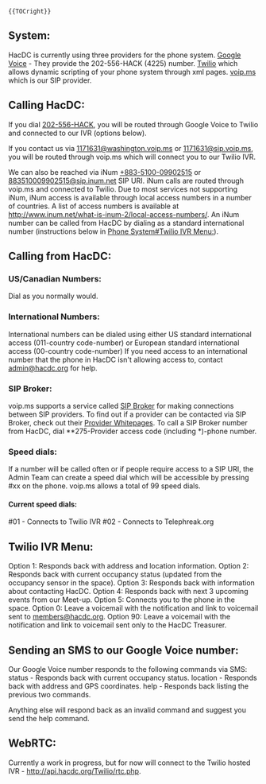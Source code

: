 ```{=mediawiki}
{{TOCright}}
```
## System:

HacDC is currently using three providers for the phone system. [Google
Voice](https://voice.google.com/) - They provide the 202-556-HACK (4225)
number. [Twilio](https://www.twilio.com) which allows dynamic scripting
of your phone system through xml pages. [voip.ms](https://www.voip.ms)
which is our SIP provider.

## Calling HacDC:

If you dial [202-556-HACK](tel:+1-202-556-4225), you will be routed
through Google Voice to Twilio and connected to our IVR (options below).

If you contact us via 1171631@washington.voip.ms or 1171631@sip.voip.ms,
you will be routed through voip.ms which will connect you to our Twilio
IVR.

We can also be reached via iNum
[+883-5100-09902515](tel:+883510009902515) or
883510009902515@sip.inum.net SIP URI. iNum calls are routed through
voip.ms and connected to Twilio. Due to most services not supporting
iNum, iNum access is available through local access numbers in a number
of countries. A list of access numbers is available at
[<http://www.inum.net/what-is-inum-2/local-access-numbers/>](http://www.inum.net/what-is-inum-2/local-access-numbers/).
An iNum number can be called from HacDC by dialing as a standard
international number (instructions below in [Phone System#Twilio IVR
Menu:](Phone_System#Twilio_IVR_Menu:)).

## Calling from HacDC:

### US/Canadian Numbers:

Dial as you normally would.

### International Numbers:

International numbers can be dialed using either US standard
international access (011-country code-number) or European standard
international access (00-country code-number) If you need access to an
international number that the phone in HacDC isn't allowing access to,
contact admin@hacdc.org for help.

### SIP Broker:

voip.ms supports a service called [SIP Broker](http://sipbroker.com/)
for making connections between SIP providers. To find out if a provider
can be contacted via SIP Broker, check out their [Provider
Whitepages](http://sipbroker.com/sipbroker/action/providerWhitePages).
To call a SIP Broker number from HacDC, dial \*\*275-Provider access
code (including \*)-phone number.

### Speed dials:

If a number will be called often or if people require access to a SIP
URI, the Admin Team can create a speed dial which will be accessible by
pressing #xx on the phone. voip.ms allows a total of 99 speed dials.

#### Current speed dials:

#01 - Connects to Twilio IVR #02 - Connects to Telephreak.org

## Twilio IVR Menu:

Option 1: Responds back with address and location information. Option 2:
Responds back with current occupancy status (updated from the occupancy
sensor in the space). Option 3: Responds back with information about
contacting HacDC. Option 4: Responds back with next 3 upcoming events
from our Meet-up. Option 5: Connects you to the phone in the space.
Option 0: Leave a voicemail with the notification and link to voicemail
sent to members@hacdc.org. Option 90: Leave a voicemail with the
notification and link to voicemail sent only to the HacDC Treasurer.

## Sending an SMS to our Google Voice number:

Our Google Voice number responds to the following commands via SMS:
status - Responds back with current occupancy status. location -
Responds back with address and GPS coordinates. help - Responds back
listing the previous two commands.

Anything else will respond back as an invalid command and suggest you
send the help command.

## WebRTC:

Currently a work in progress, but for now will connect to the Twilio
hosted IVR -
[<http://api.hacdc.org/Twilio/rtc.php>](http://api.hacdc.org/Twilio/rtc.php).
